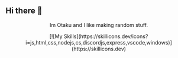 ## Hi there 👋


<div align=center>
  <p>Im Otaku and I like making random stuff.</p>
  [![My Skills](https://skillicons.dev/icons?i=js,html,css,nodejs,cs,discordjs,express,vscode,windows)](https://skillicons.dev)
</div>
